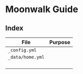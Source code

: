 # Moonwalk Guide

## Index

| File | Purpose |
|-|-|
| `_config.yml` |  |
|`_data/home.yml` | |
| | |
| | |
| | |
| | |
